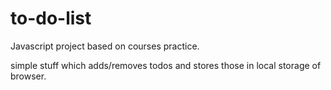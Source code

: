 # to-do-list
Javascript project based on courses practice.

simple stuff which adds/removes todos and stores those in local storage of browser.
